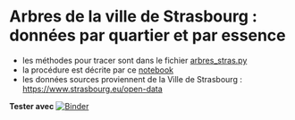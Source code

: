 # Arbres de la ville de Strasbourg : données par quartier et par essence

- les méthodes pour tracer sont dans le fichier [arbres_stras.py](arbres_stras.py)
- la procédure est décrite par ce [notebook](https://gitlab.math.unistra.fr/fitzinger/cours-python/blob/master/07-pandas.ipynb)
- les données sources proviennent de la Ville de Strasbourg : <https://www.strasbourg.eu/open-data>

**Tester avec** [![Binder](https://mybinder.org/badge_logo.svg)](https://mybinder.org/v2/gh/boileaum/arbres_stras/master?urlpath=%2Fapps%2Farbres_stras.ipynb)